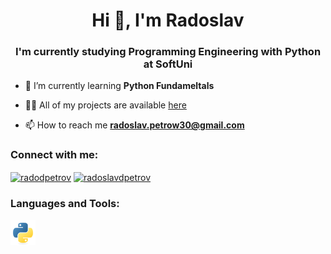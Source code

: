 <h1 align="center">Hi 👋, I'm Radoslav</h1>
<h3 align="center">I'm currently studying Programming Engineering with Python at SoftUni</h3>

- 🌱 I’m currently learning **Python Fundameltals**

- 👨‍💻 All of my projects are available [here](https://github.com/radopetrov?tab=repositories)

- 📫 How to reach me **radoslav.petrow30@gmail.com**

<h3 align="left">Connect with me:</h3>
<p align="left">
<a href="https://twitter.com/radodpetrov" target="blank"><img align="center" src="https://raw.githubusercontent.com/rahuldkjain/github-profile-readme-generator/master/src/images/icons/Social/twitter.svg" alt="radodpetrov" height="30" width="40" /></a>
<a href="https://linkedin.com/in/radoslavdpetrov" target="blank"><img align="center" src="https://raw.githubusercontent.com/rahuldkjain/github-profile-readme-generator/master/src/images/icons/Social/linked-in-alt.svg" alt="radoslavdpetrov" height="30" width="40" /></a>
</p>

<h3 align="left">Languages and Tools:</h3>
<p align="left"> <a href="https://www.python.org" target="_blank" rel="noreferrer"> <img src="https://raw.githubusercontent.com/devicons/devicon/master/icons/python/python-original.svg" alt="python" width="40" height="40"/> </a> </p>
